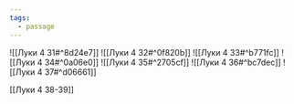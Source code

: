 ```yaml
---
tags:
  - passage
---
```


![[Луки 4 31#^8d24e7]]
![[Луки 4 32#^0f820b]]
![[Луки 4 33#^b771fc]]
![[Луки 4 34#^0a06e0]]
![[Луки 4 35#^2705cf]]
![[Луки 4 36#^bc7dec]]
![[Луки 4 37#^d06661]]

[[Луки 4 38-39]]
